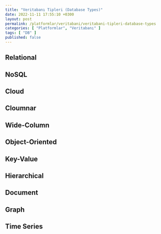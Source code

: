 ```yaml
---
title: "Veritabanı Tipleri (Database Types)"
date: 2022-11-11 17:55:10 +0300
layout: post
permalink: /platformlar/veritabani/veritabani-tipleri-database-types
categories: [ "Platformlar", "Veritabanı" ]
tags: [ "DB" ]
published: false
---
```


## Relational

## NoSQL

## Cloud

## Cloumnar

## Wide-Column

## Object-Oriented

## Key-Value

## Hierarchical

## Document

## Graph

## Time Series
